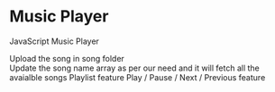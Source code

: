 # Music Player
JavaScript Music Player

Upload the song in song folder <br>
Update the song name array as per our need and it will fetch all the avaialble songs
Playlist feature
Play / Pause / Next / Previous feature
